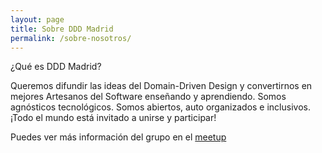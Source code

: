 ```yaml
---
layout: page
title: Sobre DDD Madrid
permalink: /sobre-nosotros/
---
```


¿Qué es DDD Madrid?

Queremos difundir las ideas del Domain-Driven Design y convertirnos en mejores Artesanos del Software enseñando y aprendiendo. Somos agnósticos tecnológicos. Somos abiertos, auto organizados e inclusivos. ¡Todo el mundo está invitado a unirse y participar!

Puedes ver más información del grupo en el [meetup][meetup]

[meetup]: https://www.meetup.com/es-ES/dddmadrid/
